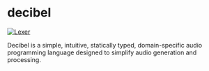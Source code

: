 # decibel
[![Lexer](https://github.com/hemanthreddy6/decibel/actions/workflows/lexer.yml/badge.svg)](https://github.com/hemanthreddy6/decibel/actions/workflows/lexer.yml)

Decibel is a simple, intuitive, statically typed, domain-specific audio programming language designed to simplify audio generation and processing.
